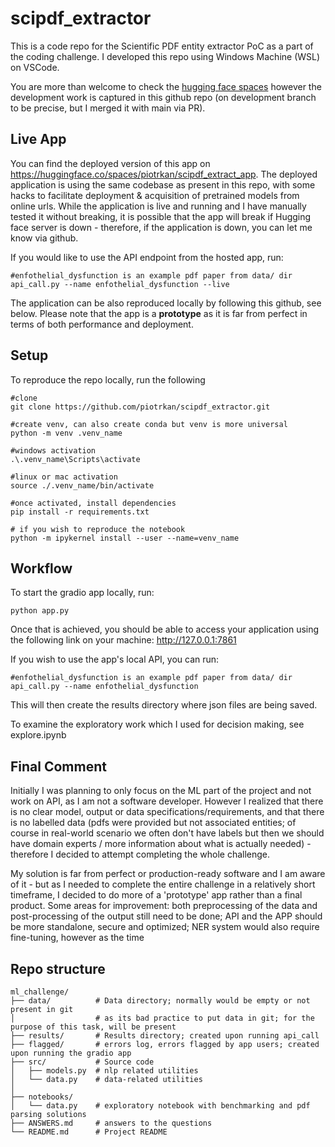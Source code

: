 # scipdf_extractor 
This is a code repo for the Scientific PDF entity extractor PoC as a part of the coding challenge. I developed this repo using Windows Machine (WSL) on VSCode. 

You are more than welcome to check the [hugging face spaces](https://huggingface.co/spaces/piotrkan/scipdf_extract_app) however the development work is captured in this github repo (on development branch to be precise, but I merged it with main via PR). 

## Live App
You can find the deployed version of this app on https://huggingface.co/spaces/piotrkan/scipdf_extract_app. The deployed application is using the same codebase as present in this repo, with some hacks to facilitate deployment & acquisition of pretrained models from online urls. While the application is live and running and I have manually tested it without breaking, it is possible that the app will break if Hugging face server is down - therefore, if the application is down, you can let me know via github.

If you would like to use the API endpoint from the hosted app, run:
~~~
#enfothelial_dysfunction is an example pdf paper from data/ dir
api_call.py --name enfothelial_dysfunction --live
~~~

The application can be also reproduced locally by following this github, see below. Please note that the app is a **prototype** as it is far from perfect in terms of both performance and deployment.

## Setup
To reproduce the repo locally, run the following
~~~
#clone
git clone https://github.com/piotrkan/scipdf_extractor.git

#create venv, can also create conda but venv is more universal
python -m venv .venv_name

#windows activation
.\.venv_name\Scripts\activate

#linux or mac activation
source ./.venv_name/bin/activate

#once activated, install dependencies
pip install -r requirements.txt

# if you wish to reproduce the notebook
python -m ipykernel install --user --name=venv_name

~~~

## Workflow

To start the gradio app locally, run:
~~~
python app.py
~~~

Once that is achieved, you should be able to access your application using the following link on your machine:  http://127.0.0.1:7861

If you wish to use the app's local API,  you can run: 

~~~
#enfothelial_dysfunction is an example pdf paper from data/ dir
api_call.py --name enfothelial_dysfunction 
~~~

This will then create the results directory where json files are being saved.

To examine the exploratory work which I used for decision making, see explore.ipynb

## Final Comment
Initially I was planning to only focus on the ML part of the project and not work on API, as I am not a software developer. However I realized that there is no clear model, output or data specifications/requirements, and that there is no labelled data (pdfs were provided but not associated entities; of course in real-world scenario we often don't have labels but then we should have domain experts / more information about what is actually needed) - therefore I decided to attempt completing the whole challenge. 

My solution is far from perfect or production-ready software and I am aware of it - but as I needed to complete the entire challenge in a relatively short timeframe, I decided to do more of a 'prototype' app rather than a final product. Some areas for improvement: both preprocessing of the data and post-processing of the output still need to be done; API and the APP should be more standalone, secure and optimized; NER system would also require fine-tuning, however as the time

## Repo structure
~~~
ml_challenge/
├── data/          # Data directory; normally would be empty or not present in git 
│                  # as its bad practice to put data in git; for the purpose of this task, will be present
├── results/       # Results directory; created upon running api_call 
├── flagged/       # errors log, errors flagged by app users; created upon running the gradio app 
├── src/           # Source code
│   ├── models.py  # nlp related utilities
│   └── data.py    # data-related utilities
│
├── notebooks/
│   └── data.py    # exploratory notebook with benchmarking and pdf parsing solutions  
├── ANSWERS.md     # answers to the questions
└── README.md      # Project README
~~~
